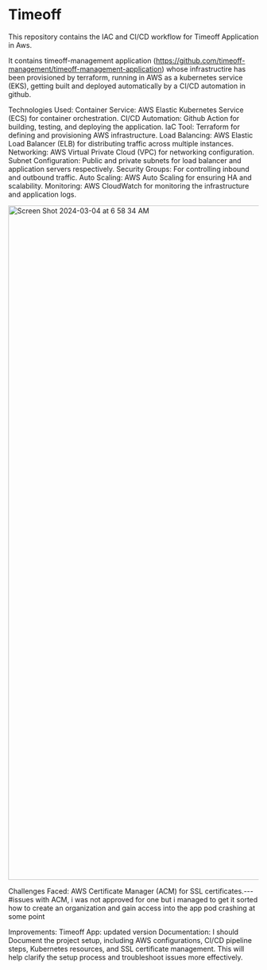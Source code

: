 # Timeoff

This repository contains the IAC and CI/CD workflow for Timeoff Application in Aws. 

It contains timeoff-management application (https://github.com/timeoff-management/timeoff-management-application) whose infrastructire has been provisioned by terraform, running in AWS as a kubernetes service (EKS), getting built and deployed automatically by a CI/CD automation in github. 

Technologies Used:
Container Service: AWS Elastic Kubernetes Service (ECS) for container orchestration.
CI/CD Automation: Github Action for building, testing, and deploying the application.
IaC Tool: Terraform for defining and provisioning AWS infrastructure.
Load Balancing: AWS Elastic Load Balancer (ELB) for distributing traffic across multiple instances.
Networking: AWS Virtual Private Cloud (VPC) for networking configuration.
Subnet Configuration: Public and private subnets for load balancer and application servers respectively.
Security Groups: For controlling inbound and outbound traffic.
Auto Scaling: AWS Auto Scaling for ensuring HA and scalability.
Monitoring: AWS CloudWatch for monitoring the infrastructure and application logs.


<img width="1356" alt="Screen Shot 2024-03-04 at 6 58 34 AM" src="https://github.com/Birinyem94/Timeoff/assets/120755263/94b08523-fcdf-45a7-98a3-d67fbce97be1">


Challenges Faced:
AWS Certificate Manager (ACM) for SSL certificates.---#issues with ACM, i was not approved for one but i managed to get it sorted 
how to create an organization and gain access into the app 
pod crashing at some point

Improvements:
Timeoff App: updated version
Documentation: I should Document the project setup, including AWS configurations, CI/CD pipeline steps, Kubernetes resources, and SSL certificate management. This will help clarify the setup process and troubleshoot issues more effectively.
